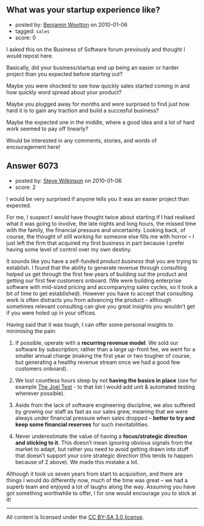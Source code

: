 ## What was your startup experience like?

- posted by: [Benjamin Wootton](https://stackexchange.com/users/-1/2094-benjamin-wootton) on 2010-01-06
- tagged: `sales`
- score: 0

I asked this on the Business of Software forum previously and thought I would repost here.

Basically, did your business/startup end up being an easier or harder project than you expected before starting out?

Maybe you were shocked to see how quickly sales started coming in and how quickly word spread about your product?

Maybe you plugged away for months and were surprised to find just how hard it is to gain any traction and build a succesful business?

Maybe the expected one in the middle, where a good idea and a lot of hard work seemed to pay off linearly?

Would be interested in any comments, stories, and words of encouragement here!


## Answer 6073

- posted by: [Steve Wilkinson](https://stackexchange.com/users/-1/2177-steve-wilkinson) on 2010-01-06
- score: 2

<p>I would be very surprised if anyone tells you it was an easier project than expected.</p>

<p>For me, I suspect I would have thought twice about starting if I had realised what it was going to involve, the late nights and long hours, the missed time with the family, the financial pressure and uncertainty.  Looking back, of course, the thought of still working for someone else fills me with horror – I just left the firm that acquired my first business in part because I prefer having some level of control over my own destiny.</p>

<p>It sounds like you have a self-funded <em>product business</em> that you are trying to establish.  I found that the ability to generate revenue through consulting helped us get through the first few years of building out the product and getting our first few customers onboard.  (We were building enterprise software with mid-sized pricing and accompanying sales cycles, so it took a bit of time to get established).  However you have to accept that consulting work is often distracts you from advancing the product – although sometimes relevant consulting can give you great insights you wouldn’t get if you were holed up in your offices.</p>

<p>Having said that it was tough, I can offer some personal insights to minimising the pain:</p>

<ol>
<li><p>If possible, operate with a <strong>recurring revenue model</strong>.  We sold our software by subscription; rather than a large up-front fee, we went for a smaller annual charge (making the first year or two tougher of course, but generating a healthy revenue stream once we had a good few customers onboard).</p></li>
<li><p>We lost countless hours sleep by not <strong>having the basics in place</strong> (see for example <a href="http://www.joelonsoftware.com/articles/fog0000000043.html" rel="nofollow">The Joel Test</a> - to that list I would add unit &amp; automated testing wherever possible).</p></li>
<li><p>Aside from the lack of software engineering discipline, we also suffered by growing our staff as fast as our sales grew, meaning that we were always under financial pressure when sales dropped – <strong>better to try and keep some financial reserves</strong> for such inevitabilities.</p></li>
<li><p>Never underestimate the value of having a <strong>focus/strategic direction and sticking to it</strong>.  This doesn’t mean ignoring obvious signals from the market to adapt, but rather you need to avoid getting drawn into stuff that doesn’t support your core strategic direction (this tends to happen because of 2 above).  We made this mistake a lot.</p></li>
</ol>

<p>Although it took us seven years from start to acquisition, and there are things I would do differently now, much of the time was great – we had a superb team and enjoyed a lot of laughs along the way.  Assuming you have got something worthwhile to offer, I for one would encourage you to stick at it!</p>




---

All content is licensed under the [CC BY-SA 3.0 license](https://creativecommons.org/licenses/by-sa/3.0/).
